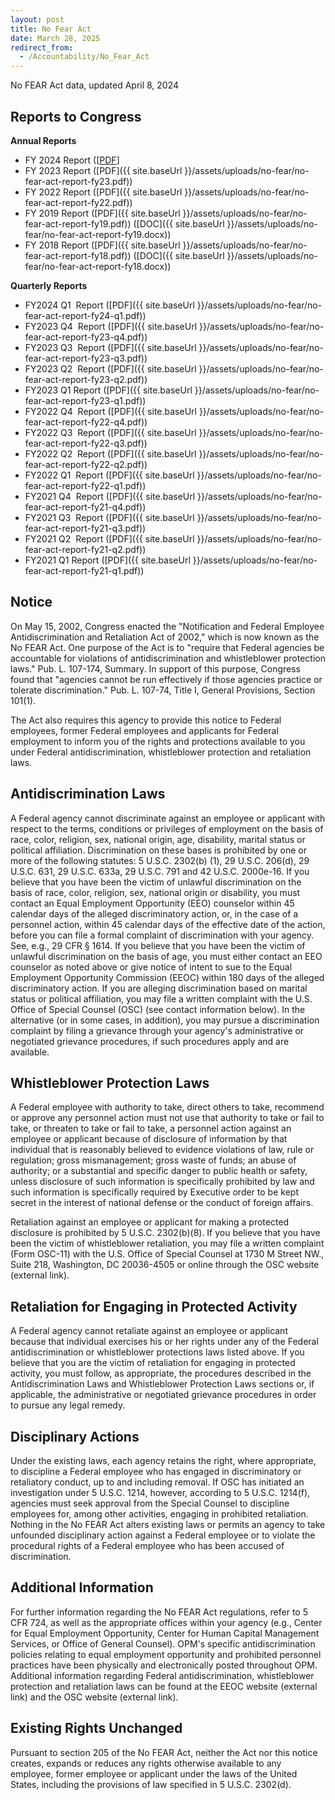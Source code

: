 ```yaml
---
layout: post
title: No Fear Act
date: March 28, 2025
redirect_from:
  - /Accountability/No_Fear_Act
---
```

No FEAR Act data, updated April 8, 2024

## Reports to Congress

**Annual Reports**

* FY 2024 Report ([[PDF](<({{ site.baseUrl }}/assets/uploads/no-fear/no-fear-act-report-fy24.pdf))>)]
* FY 2023 Report (\[PDF]({{ site.baseUrl }}/assets/uploads/no-fear/no-fear-act-report-fy23.pdf))
* FY 2022 Report (\[PDF]({{ site.baseUrl }}/assets/uploads/no-fear/no-fear-act-report-fy22.pdf))
* FY 2019 Report (\[PDF]({{ site.baseUrl }}/assets/uploads/no-fear/no-fear-act-report-fy19.pdf)) (\[DOC]({{ site.baseUrl }}/assets/uploads/no-fear/no-fear-act-report-fy19.docx))
* FY 2018 Report (\[PDF]({{ site.baseUrl }}/assets/uploads/no-fear/no-fear-act-report-fy18.pdf)) (\[DOC]({{ site.baseUrl }}/assets/uploads/no-fear/no-fear-act-report-fy18.docx))

**Quarterly Reports**

* FY2024 Q1  Report (\[PDF]({{ site.baseUrl }}/assets/uploads/no-fear/no-fear-act-report-fy24-q1.pdf))
* FY2023 Q4  Report (\[PDF]({{ site.baseUrl }}/assets/uploads/no-fear/no-fear-act-report-fy23-q4.pdf))
* FY2023 Q3  Report (\[PDF]({{ site.baseUrl }}/assets/uploads/no-fear/no-fear-act-report-fy23-q3.pdf))
* FY2023 Q2  Report (\[PDF]({{ site.baseUrl }}/assets/uploads/no-fear/no-fear-act-report-fy23-q2.pdf))
* FY2023 Q1  Report (\[PDF]({{ site.baseUrl }}/assets/uploads/no-fear/no-fear-act-report-fy23-q1.pdf))
* FY2022 Q4  Report (\[PDF]({{ site.baseUrl }}/assets/uploads/no-fear/no-fear-act-report-fy22-q4.pdf))
* FY2022 Q3  Report (\[PDF]({{ site.baseUrl }}/assets/uploads/no-fear/no-fear-act-report-fy22-q3.pdf))
* FY2022 Q2  Report (\[PDF]({{ site.baseUrl }}/assets/uploads/no-fear/no-fear-act-report-fy22-q2.pdf))
* FY2022 Q1  Report (\[PDF]({{ site.baseUrl }}/assets/uploads/no-fear/no-fear-act-report-fy22-q1.pdf))
* FY2021 Q4  Report (\[PDF]({{ site.baseUrl }}/assets/uploads/no-fear/no-fear-act-report-fy21-q4.pdf))
* FY2021 Q3  Report (\[PDF]({{ site.baseUrl }}/assets/uploads/no-fear/no-fear-act-report-fy21-q3.pdf))
* FY2021 Q2  Report (\[PDF]({{ site.baseUrl }}/assets/uploads/no-fear/no-fear-act-report-fy21-q2.pdf))
* FY2021 Q1  Report (\[PDF]({{ site.baseUrl }}/assets/uploads/no-fear/no-fear-act-report-fy21-q1.pdf))

## **Notice**

On May 15, 2002, Congress enacted the "Notification and Federal Employee Antidiscrimination and Retaliation Act of 2002," which is now known as the No FEAR Act. One purpose of the Act is to "require that Federal agencies be accountable for violations of antidiscrimination and whistleblower protection laws." Pub. L. 107-174, Summary. In support of this purpose, Congress found that "agencies cannot be run effectively if those agencies practice or tolerate discrimination." Pub. L. 107-74, Title I, General Provisions, Section 101(1).

The Act also requires this agency to provide this notice to Federal employees, former Federal employees and applicants for Federal employment to inform you of the rights and protections available to you under Federal antidiscrimination, whistleblower protection and retaliation laws.

## **Antidiscrimination Laws**

A Federal agency cannot discriminate against an employee or applicant with respect to the terms, conditions or privileges of employment on the basis of race, color, religion, sex, national origin, age, disability, marital status or political affiliation. Discrimination on these bases is prohibited by one or more of the following statutes: 5 U.S.C. 2302(b) (1), 29 U.S.C. 206(d), 29 U.S.C. 631, 29 U.S.C. 633a, 29 U.S.C. 791 and 42 U.S.C. 2000e-16. If you believe that you have been the victim of unlawful discrimination on the basis of race, color, religion, sex, national origin or disability, you must contact an Equal Employment Opportunity (EEO) counselor within 45 calendar days of the alleged discriminatory action, or, in the case of a personnel action, within 45 calendar days of the effective date of the action, before you can file a formal complaint of discrimination with your agency. See, e.g., 29 CFR § 1614. If you believe that you have been the victim of unlawful discrimination on the basis of age, you must either contact an EEO counselor as noted above or give notice of intent to sue to the Equal Employment Opportunity Commission (EEOC) within 180 days of the alleged discriminatory action. If you are alleging discrimination based on marital status or political affiliation, you may file a written complaint with the U.S. Office of Special Counsel (OSC) (see contact information below). In the alternative (or in some cases, in addition), you may pursue a discrimination complaint by filing a grievance through your agency's administrative or negotiated grievance procedures, if such procedures apply and are available.

## **Whistleblower Protection Laws**

A Federal employee with authority to take, direct others to take, recommend or approve any personnel action must not use that authority to take or fail to take, or threaten to take or fail to take, a personnel action against an employee or applicant because of disclosure of information by that individual that is reasonably believed to evidence violations of law, rule or regulation; gross mismanagement; gross waste of funds; an abuse of authority; or a substantial and specific danger to public health or safety, unless disclosure of such information is specifically prohibited by law and such information is specifically required by Executive order to be kept secret in the interest of national defense or the conduct of foreign affairs.

Retaliation against an employee or applicant for making a protected disclosure is prohibited by 5 U.S.C. 2302(b)(8). If you believe that you have been the victim of whistleblower retaliation, you may file a written complaint (Form OSC-11) with the U.S. Office of Special Counsel at 1730 M Street NW., Suite 218, Washington, DC 20036-4505 or online through the OSC website (external link).

## **Retaliation for Engaging in Protected Activity**

A Federal agency cannot retaliate against an employee or applicant because that individual exercises his or her rights under any of the Federal antidiscrimination or whistleblower protections laws listed above. If you believe that you are the victim of retaliation for engaging in protected activity, you must follow, as appropriate, the procedures described in the Antidiscrimination Laws and Whistleblower Protection Laws sections or, if applicable, the administrative or negotiated grievance procedures in order to pursue any legal remedy.

## **Disciplinary Actions**

Under the existing laws, each agency retains the right, where appropriate, to discipline a Federal employee who has engaged in discriminatory or retaliatory conduct, up to and including removal. If OSC has initiated an investigation under 5 U.S.C. 1214, however, according to 5 U.S.C. 1214(f), agencies must seek approval from the Special Counsel to discipline employees for, among other activities, engaging in prohibited retaliation. Nothing in the No FEAR Act alters existing laws or permits an agency to take unfounded disciplinary action against a Federal employee or to violate the procedural rights of a Federal employee who has been accused of discrimination.

## **Additional Information**

For further information regarding the No FEAR Act regulations, refer to 5 CFR 724, as well as the appropriate offices within your agency (e.g., Center for Equal Employment Opportunity, Center for Human Capital Management Services, or Office of General Counsel). OPM's specific antidiscrimination policies relating to equal employment opportunity and prohibited personnel practices have been physically and electronically posted throughout OPM. Additional information regarding Federal antidiscrimination, whistleblower protection and retaliation laws can be found at the EEOC website (external link) and the OSC website (external link).

## **Existing Rights Unchanged**

Pursuant to section 205 of the No FEAR Act, neither the Act nor this notice creates, expands or reduces any rights otherwise available to any employee, former employee or applicant under the laws of the United States, including the provisions of law specified in 5 U.S.C. 2302(d).
